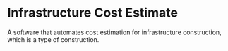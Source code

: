 # Infrastructure Cost Estimate
A software that automates cost estimation for infrastructure construction, which is a type of construction.
